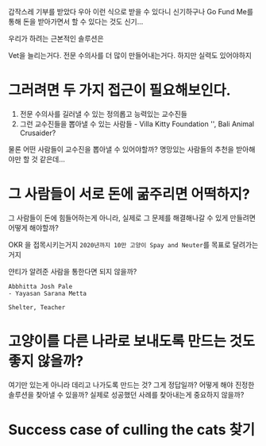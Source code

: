 갑작스레 기부를 받았다
우아
이런 식으로 받을 수 있다니
신기하구나
Go Fund Me를 통해 돈을 받아가면서 할 수 있다는 것도 신기...

우리가 하려는 근본적인 솔루션은

Vet을 늘리는거다.
전문 수의사를 더 많이 만들어내는거다.
하지만 실력도 있어야하지

# 그러려면 두 가지 접근이 필요해보인다.

1. 전문 수의사를 길러낼 수 있는 정의롭고 능력있는 교수진들
2. 그런 교수진들을 뽑아낼 수 있는 사람들 - Villa Kitty Foundation '', Bali Animal Crusaider? 

물론 어떤 사람들이 교수진을 뽑아낼 수 있어야할까? 명망있는 사람들의 추천을 받아해야만 할 것 같은데...

# 그 사람들이 서로 돈에 굶주리면 어떡하지?

그 사람들이 돈에 힘들어하는게 아니라, 실제로 그 문제를 해결해나갈 수 있게 만들려면 어떻게 해야할까?

OKR 을 접목시키는거지
`2020년까지 10만 고양이 Spay and Neuter`를 목표로 달려가는거지

얀티가 알려준 사람을 통한다면 되지 않을까?


```
Abbhitta Josh Pale
- Yayasan Sarana Metta

Shelter, Teacher
```

# 고양이를 다른 나라로 보내도록 만드는 것도 좋지 않을까?

여기만 있는게 아니라 데리고 나가도록 만드는 것?
그게 정답일까?
어떻게 해야 진정한 솔루션을 찾아낼 수 있을까?
실제로 성공했던 사례를 찾아내는게 중요하지 않을까?

# Success case of culling the cats 찾기







